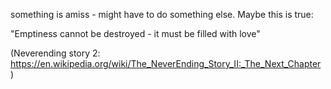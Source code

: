something is amiss - might have to do something else. Maybe this is true:

"Emptiness cannot be destroyed - it must be filled with love"

(Neverending story 2: https://en.wikipedia.org/wiki/The_NeverEnding_Story_II:_The_Next_Chapter )
